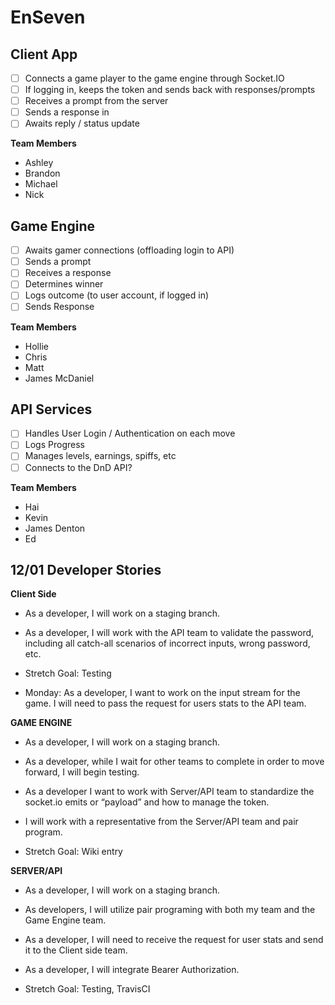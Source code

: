 # EnSeven

## Client App
- [ ] Connects a game player to the game engine through Socket.IO
- [ ] If logging in, keeps the token and sends back with responses/prompts
- [ ] Receives a prompt from the server
- [ ] Sends a response in
- [ ] Awaits reply / status update

**Team Members**  
- Ashley
- Brandon
- Michael 
- Nick

## Game Engine
- [ ] Awaits gamer connections (offloading login to API)
- [ ] Sends a prompt
- [ ] Receives a response
- [ ] Determines winner
- [ ] Logs outcome (to user account, if logged in)
- [ ] Sends Response

**Team Members**  
- Hollie
- Chris
- Matt
- James McDaniel

## API Services
- [ ] Handles User Login / Authentication on each move
- [ ] Logs Progress
- [ ] Manages levels, earnings, spiffs, etc
- [ ] Connects to the DnD API? 

**Team Members**  
- Hai
- Kevin
- James Denton
- Ed

## 12/01 Developer Stories

**Client Side**

- As a developer, I will work on a staging branch. 

- As a developer, I will work with the API team to validate the password, including all catch-all scenarios of incorrect inputs, wrong password, etc.

- Stretch Goal: Testing

- Monday: As a developer, I want to work on the input stream for the game. I will need to pass the request for users stats to the API team. 

**GAME ENGINE**

- As a developer, I will work on a staging branch.

- As a developer, while I wait for other teams to complete in order to move forward, I will begin testing. 

- As a developer I want to work with Server/API team to standardize the socket.io emits or “payload” and how to manage the token.

- I will work with a representative from the Server/API team and pair program. 

- Stretch Goal: Wiki entry

**SERVER/API**

- As a developer, I will work on a staging branch.

- As developers, I will utilize pair programing with both my team and the Game Engine team.

- As a developer, I will need to receive the request for user stats and send it to the Client side team.

- As a developer, I will integrate Bearer Authorization. 

- Stretch Goal: Testing, TravisCI 



